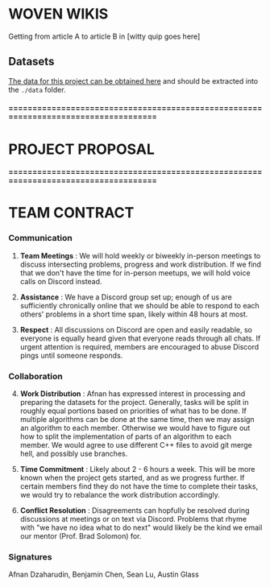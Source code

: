 # WOVEN WIKIS 

Getting from article A to article B in [witty quip goes here]

## Datasets

[The data for this project can be obtained here](http://snap.stanford.edu/data/wiki-topcats.html) and should be extracted into the `./data` folder.

#### ====================================================================================

# PROJECT PROPOSAL


#### ====================================================================================

# TEAM CONTRACT

### Communication

1. **Team Meetings** :
We will hold weekly or biweekly in-person meetings to discuss intersecting problems, progress and work distribution. If we find that we don't have the time for in-person meetups, we will hold voice calls on Discord instead.

2. **Assistance** :
We have a Discord group set up; enough of us are sufficiently chronically online that we should be able to respond to each others' problems in a short time span, likely within 48 hours at most.

3. **Respect** :
All discussions on Discord are open and easily readable, so everyone is equally heard given that everyone reads through all chats. If urgent attention is required, members are encouraged to abuse Discord pings until someone responds.

### Collaboration

4. **Work Distribution** : 
Afnan has expressed interest in processing and preparing the datasets for the project. Generally, tasks will be split in roughly equal portions based on priorities of what has to be done. If multiple algorithms can be done at the same time, then we may assign an algorithm to each member. Otherwise we would have to figure out how to split the implementation of parts of an algorithm to each member. We would agree to use different C++ files to avoid git merge hell, and possibly use branches.

5. **Time Commitment** :
Likely about 2 - 6 hours a week. This will be more known when the project gets started, and as we progress further. If certain members find they do not have the time to complete their tasks, we would try to rebalance the work distribution accordingly.

6. **Conflict Resolution** :
Disagreements can hopfully be resolved during discussions at meetings or on text via Discord. Problems that rhyme with "we have no idea what to do next" would likely be the kind we email our mentor (Prof. Brad Solomon) for.


### Signatures
Afnan Dzaharudin, Benjamin Chen, Sean Lu, Austin Glass
